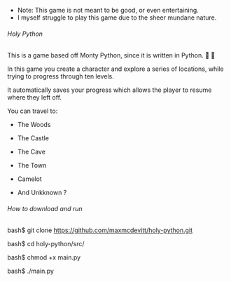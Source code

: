 * Note: This game is not meant to be good, or even entertaining.
* I myself struggle to play this game due to the sheer mundane nature.

###### Holy Python

This is a game based off Monty Python, since it is written in Python.
    :snake:
    :snake:


In this game you create a character and explore a series of locations, while trying to progress through ten levels.

It automatically saves your progress which allows the player to resume where they left off.

You can travel to:

- The Woods

- The Castle

- The Cave

- The Town

- Camelot

- And Unkknown ?


###### How to download and run

bash$  git clone https://github.com/maxmcdevitt/holy-python.git


bash$  cd holy-python/src/


bash$  chmod +x main.py


bash$  ./main.py
